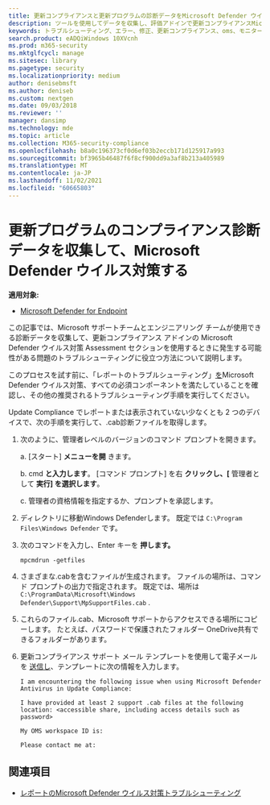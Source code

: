```yaml
---
title: 更新コンプライアンスと更新プログラムの診断データをMicrosoft Defender ウイルス対策
description: ツールを使用してデータを収集し、評価アドインで更新コンプライアンスMicrosoft Defender ウイルス対策トラブルシューティングします。
keywords: トラブルシューティング、エラー、修正、更新コンプライアンス、oms、モニター、レポート、Microsoft Defender AV
search.product: eADQiWindows 10XVcnh
ms.prod: m365-security
ms.mktglfcycl: manage
ms.sitesec: library
ms.pagetype: security
ms.localizationpriority: medium
author: denisebmsft
ms.author: deniseb
ms.custom: nextgen
ms.date: 09/03/2018
ms.reviewer: ''
manager: dansimp
ms.technology: mde
ms.topic: article
ms.collection: M365-security-compliance
ms.openlocfilehash: b8a0c196373cf0d6ef03b2eccb171d125917a993
ms.sourcegitcommit: bf3965b46487f6f8cf900dd9a3af8b213a405989
ms.translationtype: MT
ms.contentlocale: ja-JP
ms.lasthandoff: 11/02/2021
ms.locfileid: "60665803"
---
```

# <a name="collect-update-compliance-diagnostic-data-for-microsoft-defender-antivirus-assessment"></a>更新プログラムのコンプライアンス診断データを収集して、Microsoft Defender ウイルス対策する


**適用対象:**

- [Microsoft Defender for Endpoint](/microsoft-365/security/defender-endpoint/)

この記事では、Microsoft サポートチームとエンジニアリング チームが使用できる診断データを収集して、更新コンプライアンス アドインの Microsoft Defender ウイルス対策 Assessment セクションを使用するときに発生する可能性がある問題のトラブルシューティングに役立つ方法について説明します。

このプロセスを試す前に、「レポートのトラブルシューティング」[を](troubleshoot-reporting.md)Microsoft Defender ウイルス対策、すべての必須コンポーネントを満たしていることを確認し、その他の推奨されるトラブルシューティング手順を実行してください。

Update Compliance でレポートまたは表示されていない少なくとも 2 つのデバイスで、次の手順を実行して、.cab診断ファイルを取得します。

1. 次のように、管理者レベルのバージョンのコマンド プロンプトを開きます。

    a. [スタート] **メニューを開** きます。

    b. cmd **と入力します**。 [コマンド プロンプト] を右 **クリックし、[** 管理者として **実行] を選択します**。

    c. 管理者の資格情報を指定するか、プロンプトを承認します。

2. ディレクトリに移動Windows Defenderします。 既定では `C:\Program Files\Windows Defender` です。

3. 次のコマンドを入力し、Enter キーを **押します。**

    ```Dos
    mpcmdrun -getfiles
    ```

4. さまざまな.cabを含むファイルが生成されます。 ファイルの場所は、コマンド プロンプトの出力で指定されます。 既定では、場所は `C:\ProgramData\Microsoft\Windows Defender\Support\MpSupportFiles.cab` .

5. これらのファイル.cab、Microsoft サポートからアクセスできる場所にコピーします。 たとえば、パスワードで保護されたフォルダー OneDrive共有できるフォルダーがあります。

6. 更新コンプライアンス サポート メール テンプレートを使用して電子メールを <a href="mailto:ucsupport@microsoft.com?subject=MDAV assessment issue&body=I%20am%20encountering%20the%20following%20issue%20when%20using%20Windows%20Defender%20AV%20in%20Update%20Compliance%3a%20%0d%0aI%20have%20provided%20at%20least%202%20support%20.cab%20files%20at%20the%20following%20location%3a%20%3Caccessible%20share%2c%20including%20access%20details%20such%20as%20password%3E%0d%0aMy%20OMS%20workspace%20ID%20is%3a%20%0d%0aPlease%20contact%20me%20at%3a">送信し</a>、テンプレートに次の情報を入力します。

    ```text
    I am encountering the following issue when using Microsoft Defender Antivirus in Update Compliance:

    I have provided at least 2 support .cab files at the following location: <accessible share, including access details such as password>

    My OMS workspace ID is:

    Please contact me at:
    ```

## <a name="see-also"></a>関連項目

- [レポートのMicrosoft Defender ウイルス対策トラブルシューティング](troubleshoot-reporting.md)
